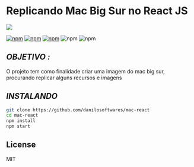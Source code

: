 # Replicando Mac Big Sur no React JS

![](demonstracao.gif)

[![npm](https://img.shields.io/node/v/v.svg?style=flat-square)](https://www.npmjs.com/package/n) [![npm](https://img.shields.io/npm/v/n.svg?style=flat-square)](https://www.npmjs.com/package/n) [![npm](https://img.shields.io/npm/l/n.svg?style=flat-square)](https://www.npmjs.com/package/n) ![npm](https://img.shields.io/badge/express-4.17.1-green?style=flat-square) ![npm](https://img.shields.io/badge/pdfkit-0.11.0-red?style=flat-square)

## *OBJETIVO :*
O projeto tem como finalidade criar uma imagem do mac big sur, procurando replicar alguns recursos e imagens
## *INSTALANDO*

```sh
git clone https://github.com/danilosoftwares/mac-react
cd mac-react
npm install
npm start
```

## License

MIT

